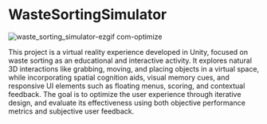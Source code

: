 # WasteSortingSimulator
![waste_sorting_simulator-ezgif com-optimize](https://github.com/user-attachments/assets/8a66b09f-d000-4df7-ac57-64bb6c5b74bb)

This project is a virtual reality experience developed in Unity, focused on waste sorting as an educational and interactive activity. It explores natural 3D interactions like grabbing, moving, and placing objects in a virtual space, while incorporating spatial cognition aids, visual memory cues, and responsive UI elements such as floating menus, scoring, and contextual feedback. The goal is to optimize the user experience through iterative design, and evaluate its effectiveness using both objective performance metrics and subjective user feedback.
